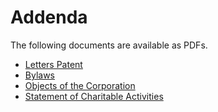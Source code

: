 # Addenda

The following documents are available as PDFs.

* [Letters Patent](https://www.tomediaarts.org/images/addenda/TMAC-Addenda-1-Letters-Patent.pdf)
* [Bylaws](https://www.tomediaarts.org/images/addenda/TMAC-Addenda-2-By-Law-Number-1.pdf)
* [Objects of the Corporation](https://www.tomediaarts.org/images/addenda/TMAC-Addenda-3-Objects-and-Powers-of-Corporation.pdf)
* [Statement of Charitable Activities](https://www.tomediaarts.org/images/addenda/TMAC-Addenda-4-Statement-of-Charitable-Activities.pdf)